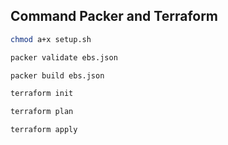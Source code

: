 ## Command Packer and Terraform

```bash
chmod a+x setup.sh

packer validate ebs.json

packer build ebs.json

terraform init

terraform plan

terraform apply 
```
